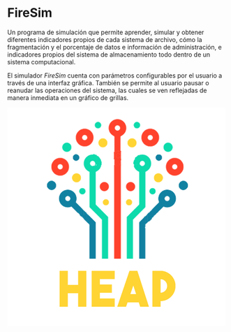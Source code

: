 # FireSim
Un programa de simulación que permite aprender, simular y obtener diferentes indicadores propios de cada sistema de archivo, cómo la fragmentación y el porcentaje de datos e información de administración, e indicadores propios del sistema de almacenamiento todo dentro de un sistema computacional. 

El simulador *FireSim* cuenta con parámetros configurables por el usuario a través de una interfaz gráfica. También se permite al usuario pausar o reanudar las operaciones del sistema, las cuales se ven reflejadas de manera inmediata en un gráfico de grillas.
 
 ![](Interfaz%20y%20Codigo/HelloApp1/logo.png)
